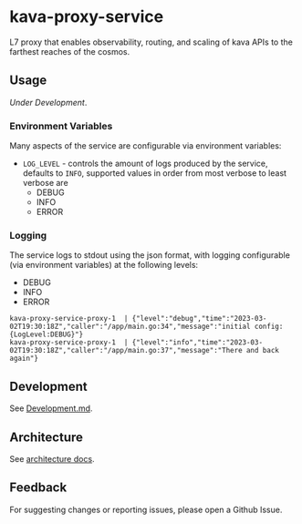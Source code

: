 # kava-proxy-service

L7 proxy that enables observability, routing, and scaling of kava APIs to the farthest reaches of the cosmos.

## Usage

_Under Development_.

### Environment Variables

Many aspects of the service are configurable via environment variables:

- `LOG_LEVEL` - controls the amount of logs produced by the service, defaults to `INFO`, supported values in order from most verbose to least verbose are
    - DEBUG
    - INFO
    - ERROR

### Logging

The service logs to stdout using the json format, with logging configurable (via environment variables) at the following levels:
- DEBUG
- INFO
- ERROR

```text
kava-proxy-service-proxy-1  | {"level":"debug","time":"2023-03-02T19:30:18Z","caller":"/app/main.go:34","message":"initial config: {LogLevel:DEBUG}"}
kava-proxy-service-proxy-1  | {"level":"info","time":"2023-03-02T19:30:18Z","caller":"/app/main.go:37","message":"There and back again"}
```

## Development

See [Development.md](./DEVELOPMENT.md).

## Architecture

See [architecture docs](./architecture/).

## Feedback

For suggesting changes or reporting issues, please open a Github Issue.
